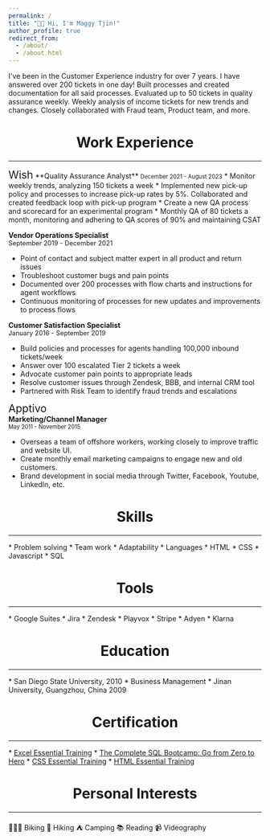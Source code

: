 ```yaml
---
permalink: /
title: "👋🏻 Hi, I'm Maggy Tjin!"
author_profile: true
redirect_from: 
  - /about/
  - /about.html
---
```


I've been in the Customer Experience industry for over 7 years. I have answered over 200 tickets in one day! Built processes and created documentation for all said processes. Evaluated up to 50 tickets in quality assurance weekly. Weekly analysis of income tickets for new trends and changes. Closely collaborated with Fraud team, Product team, and more.   

<h1 style="text-align: center">Work Experience</h1>
<hr style="height:2px;border-width:0;color:gray;background-color:gray">
<span style="font-size: 1.5em">Wish</span>  
**Quality Assurance Analyst**  
<span style="font-size: 0.8em">December 2021 - August 2023</span>
* Monitor weekly trends, analyzing 150 tickets a week
* Implemented new pick-up policy and processes to increase pick-up rates by 5%. Collaborated and created feedback loop with pick-up program
* Create a new QA process and scorecard for an experimental program
* Monthly QA of 80 tickets a month, monitoring and adhering to QA scores of 90% and maintaining CSAT

**Vendor Operations Specialist**  
<span style="font-size: 0.8rem">September 2019 - December 2021</span>
  *  Point of contact and subject matter expert in all product and return issues
  * Troubleshoot customer bugs and pain points
  * Documented over 200 processes with flow charts and instructions for agent workflows
  * Continuous monitoring of processes for new updates and improvements to process flows

**Customer Satisfaction Specialist**  
<span style="font-size: 0.8rem">January 2016 - September 2019</span>
* Build policies and processes for agents handling 100,000 inbound tickets/week
* Answer over 100 escalated Tier 2 tickets a week
* Advocate customer pain points to appropriate leads
* Resolve customer issues through Zendesk, BBB, and internal CRM tool
* Partnered with Risk Team to identify fraud trends and escalations

<span style="font-size: 1.5em">Apptivo</span>  
**Marketing/Channel Manager**  
<span style="font-size: 0.8em">May 2011 - November 2015</span>
* Overseas a team of offshore workers, working closely to improve traffic and website UI.
* Create monthly email marketing campaigns to engage new and old customers.
* Brand development in social media through Twitter, Facebook, Youtube, LinkedIn, etc.

<h1 style="text-align: center">Skills</h1>
<hr style="height:2px;border-width:0;color:gray;background-color:gray">
* Problem solving
* Team work
* Adaptability 
* Languages
  * HTML
  * CSS
  * Javascript 
  * SQL 

<h1 style="text-align: center">Tools</h1>
<hr style="height:2px;border-width:0;color:gray;background-color:gray">
* Google Suites
* Jira
* Zendesk
* Playvox
* Stripe
* Adyen
* Klarna

<h1 style="text-align: center">Education</h1>
<hr style="height:2px;border-width:0;color:gray;background-color:gray">
* San Diego State University, 2010
    * Business Management 
* Jinan University, Guangzhou, China 2009

<h1 style="text-align: center">Certification</h1>
<hr style="height:2px;border-width:0;color:gray;background-color:gray">
* <a href="https://www.linkedin.com/learning/certificates/5f2ac9143a4bba1105237f993b36d20a4df0362b4a5d9557806be74356d92444?lipi=urn%3Ali%3Apage%3Ad_flagship3_profile_view_base_certifications_details%3BZFODWX0RTFmF4KVww7mPTA%3D%3D">Excel Essential Training</a>
* <a href="https://www.udemy.com/certificate/UC-482c18d9-b8ed-4668-9765-5231864d2093/">The Complete SQL Bootcamp: Go from Zero to Hero</a>
* <a href="https://www.linkedin.com/learning/certificates/221059d9e96b9f3e899ea395bdb27483dc0628b0242b3bd30e447a35618318af?lipi=urn%3Ali%3Apage%3Ad_flagship3_profile_view_base_certifications_details%3BZFODWX0RTFmF4KVww7mPTA%3D%3D">CSS Essential Training</a>
* <a href="https://www.linkedin.com/learning/certificates/cbffc8fc3bff6324962ad9672632cbda834a23e3a0cc020502fb82cd7a13403f?lipi=urn%3Ali%3Apage%3Ad_flagship3_profile_view_base_certifications_details%3BZFODWX0RTFmF4KVww7mPTA%3D%3D">HTML Essential Training</a>

<h1 style="text-align: center">Personal Interests</h1>
<hr style="height:2px;border-width:0;color:gray;background-color:gray">
🚴🏻‍♀️ Biking  
🥾 Hiking  
⛺️ Camping  
📚 Reading  
📹 Videography  